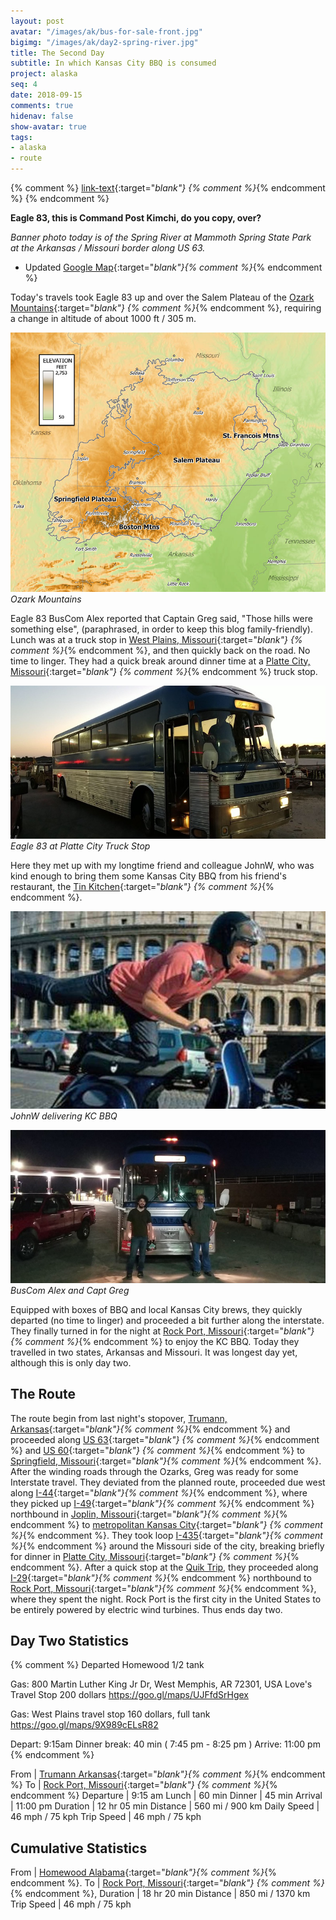 ```yaml
---
layout: post
avatar: "/images/ak/bus-for-sale-front.jpg"
bigimg: "/images/ak/day2-spring-river.jpg"
title: The Second Day
subtitle: In which Kansas City BBQ is consumed
project: alaska
seq: 4
date: 2018-09-15
comments: true
hidenav: false
show-avatar: true
tags:
- alaska
- route
---
```


{% comment %}
[link-text](link-url){:target="_blank"}
{% comment %}_{% endcomment %}
{% endcomment %}

**Eagle 83, this is Command Post Kimchi, do you copy, over?**

*Banner photo today is of the Spring River at Mammoth Spring State Park  
at the Arkansas / Missouri border along US 63.*

* Updated [Google Map](https://drive.google.com/open?id=1QToP1iDFNB0dEk8pjlkAVyIr8ThzeEdh&usp=sharing){:target="_blank"}{% comment %}_{% endcomment %}

Today's travels took Eagle 83 up and over the Salem Plateau of the 
[Ozark Mountains](https://en.wikipedia.org/wiki/Ozarks){:target="_blank"} {% comment %}_{% endcomment %},
requiring a change in altitude of about 1000 ft / 305 m.

![day2-ozark-relief](/images/ak/day2-ozark-relief.jpg)
*Ozark Mountains*

Eagle 83 BusCom Alex reported that Captain Greg said, "Those hills were something else",
(paraphrased, in order to keep this blog family-friendly). Lunch was at a truck stop in 
[West Plains, Missouri](https://en.wikipedia.org/wiki/West_Plains,_Missouri){:target="_blank"} {% comment %}_{% endcomment %}, 
and then quickly back on the road. No time to linger.
They had a quick break around dinner time at a 
[Platte City, Missouri](https://en.wikipedia.org/wiki/Platte_City,_Missouri){:target="_blank"} {% comment %}_{% endcomment %}
truck stop.

![day2-bus-arrives-platte](/images/ak/day2-bus-arrives-platte.jpg)
*Eagle 83 at Platte City Truck Stop*

Here they met up with my longtime friend and colleague JohnW,
who was kind enough to bring them some Kansas City BBQ from his friend's restaurant, the
[Tin Kitchen](http://www.tin-kitchen.com){:target="_blank"} {% comment %}_{% endcomment %}.

![day2-johnw](/images/ak/day2-johnw.jpg)
*JohnW delivering KC BBQ*


![day2-truck-bus-alex-greg](/images/ak/day2-truck-bus-alex-greg.jpg)
*BusCom Alex and Capt Greg*

Equipped with boxes of BBQ and local Kansas City brews, they quickly departed (no time to linger) and proceeded a bit further 
along the interstate.  They finally turned in for the night at
[Rock Port, Missouri](https://en.wikipedia.org/wiki/Rock_Port,_Missouri){:target="_blank"}{% comment %}_{% endcomment %}
to enjoy the KC BBQ. Today they travelled in two states, Arkansas and Missouri.
It was longest day yet, although this is only day two.



## The Route

The route begin from last night's stopover, 
[Trumann, Arkansas](https://en.wikipedia.org/wiki/Trumann,_Arkansas){:target="_blank"}{% comment %}_{% endcomment %}
and proceeded along 
[US 63](https://en.wikipedia.org/wiki/U.S._Route_63){:target="_blank"} {% comment %}_{% endcomment %} and
[US 60](https://en.wikipedia.org/wiki/U.S._Route_60){:target="_blank"} {% comment %}_{% endcomment %}
to [Springfield, Missouri](https://en.wikipedia.org/wiki/Springfield,_Missouri){:target="_blank"}{% comment %}_{% endcomment %}.
After the winding roads through the Ozarks, Greg was ready for some Interstate travel.
They deviated from the planned route, proceeded due west along
[I-44](https://en.wikipedia.org/wiki/Interstate_44){:target="_blank"}{% comment %}_{% endcomment %}, 
where they picked up 
[I-49](https://en.wikipedia.org/wiki/Interstate_49){:target="_blank"}{% comment %}_{% endcomment %}
northbound in
[Joplin, Missouri](https://en.wikipedia.org/wiki/Joplin,_Missouri){:target="_blank"}{% comment %}_{% endcomment %}
to 
[metropolitan Kansas City](https://en.wikipedia.org/wiki/Kansas_City_metropolitan_area){:target="_blank"} {% comment %}_{% endcomment %}.
They took loop
[I-435](https://en.wikipedia.org/wiki/Interstate_435){:target="_blank"}{% comment %}_{% endcomment %}
around the Missouri side of the city, breaking briefly for dinner in 
[Platte City, Missouri](https://en.wikipedia.org/wiki/Platte_City,_Missouri){:target="_blank"} {% comment %}_{% endcomment %}.
After a quick stop at the 
[Quik Trip](https://www.findtruckservice.com/Semi/Truck+Stops/All+Truck+Stops/MO/Nevada/424495/Quik+Trip+%23236),
they proceeded along
[I-29](https://en.wikipedia.org/wiki/Interstate_29){:target="_blank"}{% comment %}_{% endcomment %} northbound to 
[Rock Port, Missouri](https://en.wikipedia.org/wiki/Rock_Port,_Missouri){:target="_blank"}{% comment %}_{% endcomment %},
where they spent the night.
Rock Port is the first city in the United States to be entirely powered by electric wind turbines.
Thus ends day two.






## Day Two Statistics

{% comment %}
Departed Homewood 1/2 tank

Gas: 800 Martin Luther King Jr Dr, West Memphis, AR 72301, USA
Love's Travel Stop 
200 dollars
https://goo.gl/maps/UJFfdSrHgex

Gas: West Plains travel stop
160 dollars, full tank
https://goo.gl/maps/9X989cELsR82

Depart: 9:15am
Dinner break: 40 min ( 7:45 pm - 8:25 pm )
Arrive: 11:00 pm
{% endcomment %}


From | [Trumann Arkansas](https://en.wikipedia.org/wiki/Trumann,_Arkansas){:target="_blank"}{% comment %}_{% endcomment %}
To | [Rock Port, Missouri](https://en.wikipedia.org/wiki/Rock_Port,_Missouri){:target="_blank"} {% comment %}_{% endcomment %} 
Departure | 9:15 am 
Lunch | 60 min
Dinner | 45 min
Arrival | 11:00 pm 
Duration | 12 hr 05 min
Distance | 560 mi / 900 km
Daily Speed | 46 mph / 75 kph
Trip Speed | 46 mph / 75 kph


## Cumulative Statistics

From | [Homewood Alabama](https://en.wikipedia.org/wiki/Homewood,_Alabama){:target="_blank"}{% comment %}_{% endcomment %}.
To | [Rock Port, Missouri](https://en.wikipedia.org/wiki/Rock_Port,_Missouri){:target="_blank"} {% comment %}_{% endcomment %}, 
Duration | 18 hr 20 min 
Distance | 850 mi / 1370 km
Trip Speed | 46 mph / 75 kph

